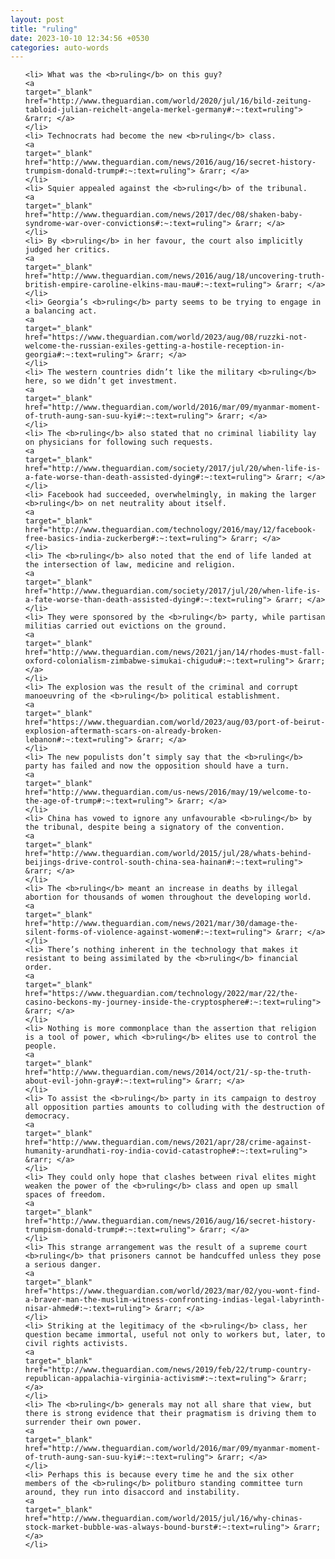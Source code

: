 ```yaml
---
layout: post
title: "ruling"
date: 2023-10-10 12:34:56 +0530
categories: auto-words
---
```

<ol>

    <li> What was the <b>ruling</b> on this guy?
    <a 
    target="_blank" 
    href="http://www.theguardian.com/world/2020/jul/16/bild-zeitung-tabloid-julian-reichelt-angela-merkel-germany#:~:text=ruling"> &rarr; </a>
    </li>
    <li> Technocrats had become the new <b>ruling</b> class.
    <a 
    target="_blank" 
    href="http://www.theguardian.com/news/2016/aug/16/secret-history-trumpism-donald-trump#:~:text=ruling"> &rarr; </a>
    </li>
    <li> Squier appealed against the <b>ruling</b> of the tribunal.
    <a 
    target="_blank" 
    href="http://www.theguardian.com/news/2017/dec/08/shaken-baby-syndrome-war-over-convictions#:~:text=ruling"> &rarr; </a>
    </li>
    <li> By <b>ruling</b> in her favour, the court also implicitly judged her critics.
    <a 
    target="_blank" 
    href="http://www.theguardian.com/news/2016/aug/18/uncovering-truth-british-empire-caroline-elkins-mau-mau#:~:text=ruling"> &rarr; </a>
    </li>
    <li> Georgia’s <b>ruling</b> party seems to be trying to engage in a balancing act.
    <a 
    target="_blank" 
    href="https://www.theguardian.com/world/2023/aug/08/ruzzki-not-welcome-the-russian-exiles-getting-a-hostile-reception-in-georgia#:~:text=ruling"> &rarr; </a>
    </li>
    <li> The western countries didn’t like the military <b>ruling</b> here, so we didn’t get investment.
    <a 
    target="_blank" 
    href="http://www.theguardian.com/world/2016/mar/09/myanmar-moment-of-truth-aung-san-suu-kyi#:~:text=ruling"> &rarr; </a>
    </li>
    <li> The <b>ruling</b> also stated that no criminal liability lay on physicians for following such requests.
    <a 
    target="_blank" 
    href="http://www.theguardian.com/society/2017/jul/20/when-life-is-a-fate-worse-than-death-assisted-dying#:~:text=ruling"> &rarr; </a>
    </li>
    <li> Facebook had succeeded, overwhelmingly, in making the larger <b>ruling</b> on net neutrality about itself.
    <a 
    target="_blank" 
    href="http://www.theguardian.com/technology/2016/may/12/facebook-free-basics-india-zuckerberg#:~:text=ruling"> &rarr; </a>
    </li>
    <li> The <b>ruling</b> also noted that the end of life landed at the intersection of law, medicine and religion.
    <a 
    target="_blank" 
    href="http://www.theguardian.com/society/2017/jul/20/when-life-is-a-fate-worse-than-death-assisted-dying#:~:text=ruling"> &rarr; </a>
    </li>
    <li> They were sponsored by the <b>ruling</b> party, while partisan militias carried out evictions on the ground.
    <a 
    target="_blank" 
    href="http://www.theguardian.com/news/2021/jan/14/rhodes-must-fall-oxford-colonialism-zimbabwe-simukai-chigudu#:~:text=ruling"> &rarr; </a>
    </li>
    <li> The explosion was the result of the criminal and corrupt manoeuvring of the <b>ruling</b> political establishment.
    <a 
    target="_blank" 
    href="https://www.theguardian.com/world/2023/aug/03/port-of-beirut-explosion-aftermath-scars-on-already-broken-lebanon#:~:text=ruling"> &rarr; </a>
    </li>
    <li> The new populists don’t simply say that the <b>ruling</b> party has failed and now the opposition should have a turn.
    <a 
    target="_blank" 
    href="http://www.theguardian.com/us-news/2016/may/19/welcome-to-the-age-of-trump#:~:text=ruling"> &rarr; </a>
    </li>
    <li> China has vowed to ignore any unfavourable <b>ruling</b> by the tribunal, despite being a signatory of the convention.
    <a 
    target="_blank" 
    href="http://www.theguardian.com/world/2015/jul/28/whats-behind-beijings-drive-control-south-china-sea-hainan#:~:text=ruling"> &rarr; </a>
    </li>
    <li> The <b>ruling</b> meant an increase in deaths by illegal abortion for thousands of women throughout the developing world.
    <a 
    target="_blank" 
    href="http://www.theguardian.com/news/2021/mar/30/damage-the-silent-forms-of-violence-against-women#:~:text=ruling"> &rarr; </a>
    </li>
    <li> There’s nothing inherent in the technology that makes it resistant to being assimilated by the <b>ruling</b> financial order.
    <a 
    target="_blank" 
    href="https://www.theguardian.com/technology/2022/mar/22/the-casino-beckons-my-journey-inside-the-cryptosphere#:~:text=ruling"> &rarr; </a>
    </li>
    <li> Nothing is more commonplace than the assertion that religion is a tool of power, which <b>ruling</b> elites use to control the people.
    <a 
    target="_blank" 
    href="http://www.theguardian.com/news/2014/oct/21/-sp-the-truth-about-evil-john-gray#:~:text=ruling"> &rarr; </a>
    </li>
    <li> To assist the <b>ruling</b> party in its campaign to destroy all opposition parties amounts to colluding with the destruction of democracy.
    <a 
    target="_blank" 
    href="http://www.theguardian.com/news/2021/apr/28/crime-against-humanity-arundhati-roy-india-covid-catastrophe#:~:text=ruling"> &rarr; </a>
    </li>
    <li> They could only hope that clashes between rival elites might weaken the power of the <b>ruling</b> class and open up small spaces of freedom.
    <a 
    target="_blank" 
    href="http://www.theguardian.com/news/2016/aug/16/secret-history-trumpism-donald-trump#:~:text=ruling"> &rarr; </a>
    </li>
    <li> This strange arrangement was the result of a supreme court <b>ruling</b> that prisoners cannot be handcuffed unless they pose a serious danger.
    <a 
    target="_blank" 
    href="https://www.theguardian.com/world/2023/mar/02/you-wont-find-a-braver-man-the-muslim-witness-confronting-indias-legal-labyrinth-nisar-ahmed#:~:text=ruling"> &rarr; </a>
    </li>
    <li> Striking at the legitimacy of the <b>ruling</b> class, her question became immortal, useful not only to workers but, later, to civil rights activists.
    <a 
    target="_blank" 
    href="http://www.theguardian.com/news/2019/feb/22/trump-country-republican-appalachia-virginia-activism#:~:text=ruling"> &rarr; </a>
    </li>
    <li> The <b>ruling</b> generals may not all share that view, but there is strong evidence that their pragmatism is driving them to surrender their own power.
    <a 
    target="_blank" 
    href="http://www.theguardian.com/world/2016/mar/09/myanmar-moment-of-truth-aung-san-suu-kyi#:~:text=ruling"> &rarr; </a>
    </li>
    <li> Perhaps this is because every time he and the six other members of the <b>ruling</b> politburo standing committee turn around, they run into disaccord and instability.
    <a 
    target="_blank" 
    href="http://www.theguardian.com/world/2015/jul/16/why-chinas-stock-market-bubble-was-always-bound-burst#:~:text=ruling"> &rarr; </a>
    </li>